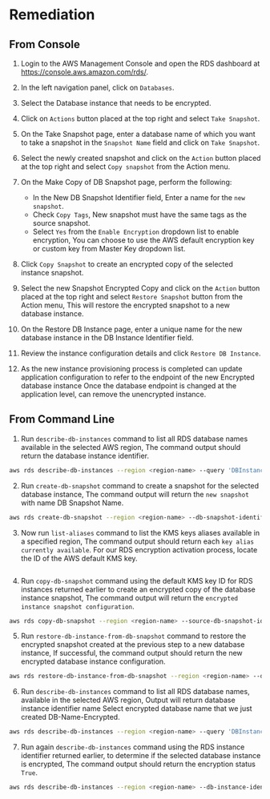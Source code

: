# Remediation

## From Console

1. Login to the AWS Management Console and open the RDS dashboard at <https://console.aws.amazon.com/rds/>.
2. In the left navigation panel, click on `Databases`.
3. Select the Database instance that needs to be encrypted.
4. Click on `Actions` button placed at the top right and select `Take Snapshot`.
5. On the Take Snapshot page, enter a database name of which you want to take a snapshot in the `Snapshot Name` field and click on `Take Snapshot`.
6. Select the newly created snapshot and click on the `Action` button placed at the top right and select `Copy snapshot` from the Action menu.
7. On the Make Copy of DB Snapshot page, perform the following:

    - In the New DB Snapshot Identifier field, Enter a name for the `new snapshot`.
    - Check `Copy Tags`, New snapshot must have the same tags as the source snapshot.
    - Select `Yes` from the `Enable Encryption` dropdown list to enable encryption, You can choose to use the AWS default encryption key or custom key from Master Key dropdown list.

8. Click `Copy Snapshot` to create an encrypted copy of the selected instance snapshot.
9. Select the new Snapshot Encrypted Copy and click on the `Action` button placed at the top right and select `Restore Snapshot` button from the Action menu, This will restore the encrypted snapshot to a new database instance.
10. On the Restore DB Instance page, enter a unique name for the new database instance in the DB Instance Identifier field.
11. Review the instance configuration details and click `Restore DB Instance`.
12. As the new instance provisioning process is completed can update application configuration to refer to the endpoint of the new Encrypted database instance Once the database endpoint is changed at the application level, can remove the unencrypted instance.

## From Command Line

1. Run `describe-db-instances` command to list all RDS database names available in the selected AWS region, The command output should return the database instance identifier.

```sh
aws rds describe-db-instances --region <region-name> --query 'DBInstances[*].DBInstanceIdentifier'
```

2. Run `create-db-snapshot` command to create a snapshot for the selected database instance, The command output will return the `new snapshot` with name DB Snapshot Name.

```sh
aws rds create-db-snapshot --region <region-name> --db-snapshot-identifier <DB-Snapshot-Name> --db-instance-identifier <DB-Name>
```

3. Now run `list-aliases` command to list the KMS keys aliases available in a specified region, The command output should return each `key alias currently available`. For our RDS encryption activation process, locate the ID of the AWS default KMS key.

```shaws kms list-aliases --region <region-name>
```

4. Run `copy-db-snapshot` command using the default KMS key ID for RDS instances returned earlier to create an encrypted copy of the database instance snapshot, The command output will return the `encrypted instance snapshot configuration`.

```sh
aws rds copy-db-snapshot --region <region-name> --source-db-snapshot-identifier <DB-Snapshot-Name> --target-db-snapshot-identifier <DB-Snapshot-Name-Encrypted> --copy-tags --kms-key-id <KMS-ID-For-RDS>
```

5. Run `restore-db-instance-from-db-snapshot` command to restore the encrypted snapshot created at the previous step to a new database instance, If successful, the command output should return the new encrypted database instance configuration.

```sh
aws rds restore-db-instance-from-db-snapshot --region <region-name> --db-instance-identifier <DB-Name-Encrypted> --db-snapshot-identifier <DB-Snapshot-Name-Encrypted>
```

6. Run `describe-db-instances` command to list all RDS database names, available in the selected AWS region, Output will return database instance identifier name Select encrypted database name that we just created DB-Name-Encrypted.

```sh
aws rds describe-db-instances --region <region-name> --query 'DBInstances[*].DBInstanceIdentifier'
```

7. Run again `describe-db-instances` command using the RDS instance identifier returned earlier, to determine if the selected database instance is encrypted, The command output should return the encryption status `True`.

```sh
aws rds describe-db-instances --region <region-name> --db-instance-identifier <DB-Name-Encrypted> --query 'DBInstances[*].StorageEncrypted'
```
